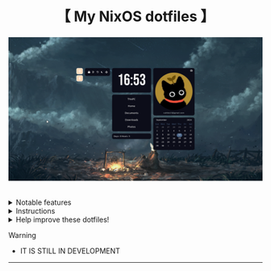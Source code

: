 <div align="center">
    <h1>【 My NixOS dotfiles 】</h1>
    <h3></h3>
</div>

<div align="center"> 

![widgets](https://github.com/hans-chrstn/.dotfiles/blob/main/widgets.png)
![]()
![]() 
</a>

</div>

 <details> 
  <summary>Notable features</summary>
     
  - **Widgets**, made in Typescript using the GTK JS Wrapper (Aylur's GTK Widgets)
  - **Gaming**, fully functional gaming setup using bottles!
</details>
<details> 
  <summary>Instructions</summary>
    
   - Automated installation for NixOS:
   ```git
   git clone https://github.com/hans-chrstn/.dotfiles .
   ```
   - Manual installation, other distros and more:
     - See the [Wiki]()
     - (_Available in: English. Translations are welcome._)
</details>

<details> 
  <summary>Help improve these dotfiles!</summary>
    
   - If you'd like to suggest fixes or a new widget, feel free to [open an issue](https://github.com/hans-chrstn/.dotfiles/issues/new)
</details>

> [!WARNING]
> - IT IS STILL IN DEVELOPMENT

---

